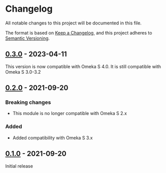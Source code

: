 # Changelog
All notable changes to this project will be documented in this file.

The format is based on [Keep a Changelog](https://keepachangelog.com/en/1.0.0/),
and this project adheres to [Semantic Versioning](https://semver.org/spec/v2.0.0.html).

## [0.3.0] - 2023-04-11

This version is now compatible with Omeka S 4.0. It is still compatible with
Omeka S 3.0-3.2

## [0.2.0] - 2021-09-20

### Breaking changes

- This module is no longer compatible with Omeka S 2.x

### Added

- Added compatibility with Omeka S 3.x

## [0.1.0] - 2021-09-20

Initial release

[0.3.0]: https://github.com/biblibre/omeka-s-module-RandomItemsBlock/releases/tag/v0.3.0
[0.2.0]: https://github.com/biblibre/omeka-s-module-RandomItemsBlock/releases/tag/v0.2.0
[0.1.0]: https://github.com/biblibre/omeka-s-module-RandomItemsBlock/releases/tag/v0.1.0
